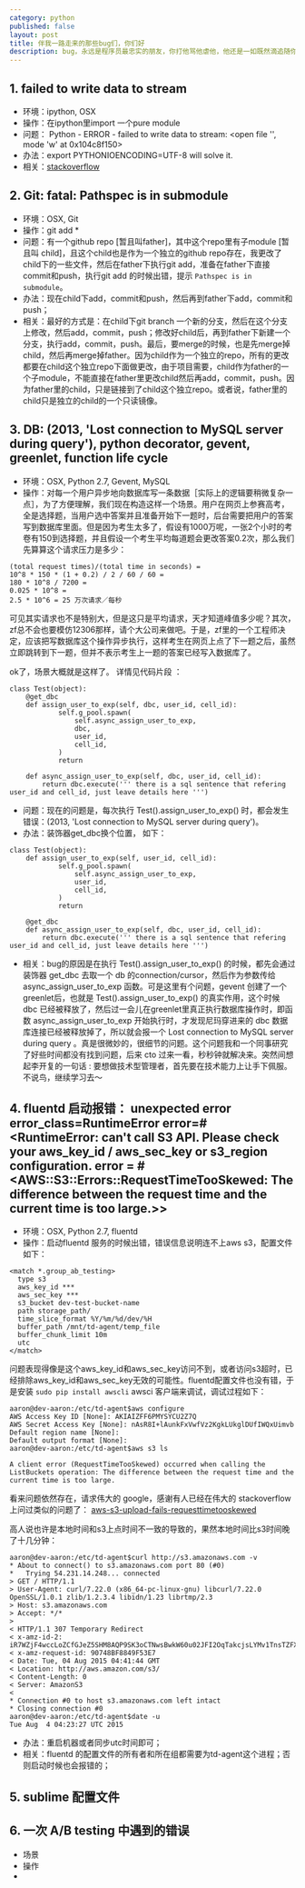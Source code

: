 ```yaml
---
category: python
published: false
layout: post
title: 伴我一路走来的那些bug们，你们好    
description: bug，永远是程序员最忠实的朋友，你打他骂他虐他，他还是一如既然滴追随你~~~
---    
```



## 1. failed to write data to stream

- 环境：ipython, OSX
- 操作：在ipython里import 一个pure module
- 问题： Python - ERROR - failed to write data to stream: <open file '<stdout>', mode 'w' at 0x104c8f150>
- 办法：export PYTHONIOENCODING=UTF-8 will solve it.
- 相关：[stackoverflow](http://stackoverflow.com/questions/28115375/python-error-failed-to-write-data-to-stream-open-file-stdout-mode-w)


## 2. Git: fatal: Pathspec is in submodule

- 环境：OSX, Git
- 操作：git add *
- 问题：有一个github repo [暂且叫father]，其中这个repo里有子module [暂且叫 child]，且这个child也是作为一个独立的github repo存在，我更改了child下的一些文件，然后在father下执行git add，准备在father下直接commit和push，执行git add 的时候出错，提示 `Pathspec is in submodule`。
- 办法：现在child下add，commit和push，然后再到father下add，commit和push；   
- 相关：最好的方式是：在child下git branch 一个新的分支，然后在这个分支上修改，然后add，commit，push；修改好child后，再到father下新建一个分支，执行add，commit，push。最后，要merge的时候，也是先merge掉child，然后再merge掉father。因为child作为一个独立的repo，所有的更改都要在child这个独立repo下面做更改，由于项目需要，child作为father的一个子module，不能直接在father里更改child然后再add，commit，push。因为father里的child，只是链接到了child这个独立repo。或者说，father里的child只是独立的child的一个只读镜像。   


## 3. DB: (2013, 'Lost connection to MySQL server during query'), python decorator, gevent, greenlet, function life cycle

- 环境：OSX, Python 2.7, Gevent, MySQL
- 操作：对每一个用户异步地向数据库写一条数据［实际上的逻辑要稍微复杂一点］，为了方便理解，我们现在构造这样一个场景。用户在网页上参赛高考，全是选择题，当用户选中答案并且准备开始下一题时，后台需要把用户的答案写到数据库里面。但是因为考生太多了，假设有1000万呢，一张2个小时的考卷有150到选择题，并且假设一个考生平均每道题会更改答案0.2次，那么我们先算算这个请求压力是多少：

```
(total request times)/(total time in seconds) = 
10^8 * 150 * (1 + 0.2) / 2 / 60 / 60 = 
180 * 10^8 / 7200 = 
0.025 * 10^8 = 
2.5 * 10^6 = 25 万次请求／每秒
```

可见其实请求也不是特别大，但是这只是平均请求，天才知道峰值多少呢？其次，zf总不会也要模仿12306那样，请个大公司来做吧。于是，zf里的一个工程师决定，应该把写数据库这个操作异步执行，这样考生在网页上点了下一题之后，虽然立即跳转到下一题，但并不表示考生上一题的答案已经写入数据库了。

ok了，场景大概就是这样了。 详情见代码片段 ：

```
class Test(object):
    @get_dbc
    def assign_user_to_exp(self, dbc, user_id, cell_id):
            self.g_pool.spawn(
                self.async_assign_user_to_exp,
                dbc,
                user_id,
                cell_id,
            )
            return

    def async_assign_user_to_exp(self, dbc, user_id, cell_id):
        return dbc.execute(''' there is a sql sentence that refering user_id and cell_id, just leave details here ''')
```


- 问题：现在的问题是，每次执行 Test().assign_user_to_exp() 时，都会发生错误：(2013, 'Lost connection to MySQL server during query')。   
- 办法：装饰器get_dbc换个位置， 如下：  

```
class Test(object):
    def assign_user_to_exp(self, user_id, cell_id):
            self.g_pool.spawn(
                self.async_assign_user_to_exp,
                user_id,
                cell_id,
            )
            return

    @get_dbc
    def async_assign_user_to_exp(self, dbc, user_id, cell_id):
        return dbc.execute(''' there is a sql sentence that refering user_id and cell_id, just leave details here ''')
```

- 相关：bug的原因是在执行 Test().assign_user_to_exp() 的时候，都先会通过装饰器 get_dbc 去取一个 db 的connection/cursor，然后作为参数传给 async_assign_user_to_exp 函数。可是这里有个问题，gevent 创建了一个greenlet后，也就是 Test().assign_user_to_exp() 的真实作用，这个时候 dbc 已经被释放了，然后过一会儿在greenlet里真正执行数据库操作时，即函数 async_assign_user_to_exp 开始执行时，才发现尼玛穿进来的 dbc 数据库连接已经被释放掉了，所以就会报一个 Lost connection to MySQL server during query 。真是很微妙的，很细节的问题。这个问题我和一个同事研究了好些时间都没有找到问题，后来 cto 过来一看，秒秒钟就解决来。突然间想起李开复的一句话 : 要想做技术型管理者，首先要在技术能力上让手下佩服。不说鸟，继续学习去～

## 4. fluentd 启动报错： unexpected error error_class=RuntimeError error=#<RuntimeError: can't call S3 API. Please check your aws_key_id / aws_sec_key or s3_region configuration. error = #<AWS::S3::Errors::RequestTimeTooSkewed: The difference between the request time and the current time is too large.>>  

- 环境：OSX, Python 2.7, fluentd
- 操作：启动fluentd 服务的时候出错，错误信息说明连不上aws s3，配置文件如下：

```
<match *.group_ab_testing>
  type s3
  aws_key_id ***
  aws_sec_key ***
  s3_bucket dev-test-bucket-name
  path storage_path/
  time_slice_format %Y/%m/%d/dev/%H
  buffer_path /mnt/td-agent/temp_file
  buffer_chunk_limit 10m
  utc
</match>
```

问题表现得像是这个aws_key_id和aws_sec_key访问不到，或者访问s3超时，已经排除aws_key_id和aws_sec_key无效的可能性。fluentd配置文件也没有错，于是安装 `sudo pip install awscli` awsci 客户端来调试，调试过程如下：   

```
aaron@dev-aaron:/etc/td-agent$aws configure
AWS Access Key ID [None]: AKIAIZFF6PMYSYCU2Z7Q
AWS Secret Access Key [None]: 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
Default region name [None]:
Default output format [None]:
aaron@dev-aaron:/etc/td-agent$aws s3 ls

A client error (RequestTimeTooSkewed) occurred when calling the ListBuckets operation: The difference between the request time and the current time is too large.
```

看来问题依然存在，请求伟大的 google，感谢有人已经在伟大的 stackoverflow 上问过类似的问题了： 
[aws-s3-upload-fails-requesttimetooskewed](http://stackoverflow.com/questions/25964491/aws-s3-upload-fails-requesttimetooskewed) 

高人说也许是本地时间和s3上点时间不一致的导致的，果然本地时间比s3时间晚了十几分钟：   

```
aaron@dev-aaron:/etc/td-agent$curl http://s3.amazonaws.com -v
* About to connect() to s3.amazonaws.com port 80 (#0)
*   Trying 54.231.14.248... connected
> GET / HTTP/1.1
> User-Agent: curl/7.22.0 (x86_64-pc-linux-gnu) libcurl/7.22.0 OpenSSL/1.0.1 zlib/1.2.3.4 libidn/1.23 librtmp/2.3
> Host: s3.amazonaws.com
> Accept: */*
>
< HTTP/1.1 307 Temporary Redirect
< x-amz-id-2: iR7WZjF4wccLoZCfGJeZ5SHM8AQP9SK3oCTNwsBwkW60u02JFI2OqTakcjsLYMv1TnsTZFXHkmc=
< x-amz-request-id: 90748BF8849F53E7
< Date: Tue, 04 Aug 2015 04:41:44 GMT
< Location: http://aws.amazon.com/s3/
< Content-Length: 0
< Server: AmazonS3
<
* Connection #0 to host s3.amazonaws.com left intact
* Closing connection #0
aaron@dev-aaron:/etc/td-agent$date -u
Tue Aug  4 04:23:27 UTC 2015
```

- 办法：重启机器或者同步utc时间即可；
- 相关：fluentd 的配置文件的所有者和所在组都需要为td-agent这个进程；否则启动时候也会报错的；


## 5. sublime 配置文件




## 6. 一次 A/B testing 中遇到的错误  

- 场景
- 操作  
- 











